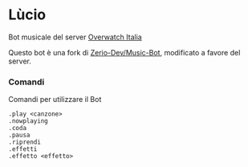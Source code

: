 
# Lùcio
Bot musicale del server [Overwatch Italia](https://discord.gg/overwatchitalia)

Questo bot è una fork di [Zerio-Dev/Music-Bot](https://github.com/ZerioDev/Music-bot), modificato a favore del server.
### Comandi
Comandi per utilizzare il Bot

```
.play <canzone>
.nowplaying
.coda
.pausa 
.riprendi
.effetti   
.effetto <effetto>
```
